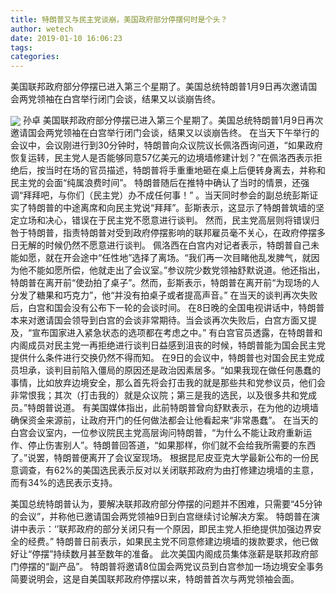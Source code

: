 ```yaml
---
title: 特朗普又与民主党谈崩，美国政府部分停摆何时是个头？
author: wetech
date: 2019-01-10 16:06:23
tags: 
categories: 
---
```

美国联邦政府部分停摆已进入第三个星期了。美国总统特朗普1月9日再次邀请国会两党领袖在白宫举行闭门会谈，结果又以谈崩告终。
<!-- more -->
<img align="center" border="0" src="https://imgcdn.yicai.com/uppics/images/2019/01/8e677fac36ab1e36ae9f0549a6f05461.jpg" />
孙卓
美国联邦政府部分停摆已进入第三个星期了。美国总统特朗普1月9日再次邀请国会两党领袖在白宫举行闭门会谈，结果又以谈崩告终。
在当天下午举行的会议中，会议刚进行到30分钟时，特朗普向众议院议长佩洛西询问道，“如果政府恢复运转，民主党人是否能够同意57亿美元的边境墙修建计划？”在佩洛西表示拒绝后，按当时在场的官员描述，特朗普将手重重地砸在桌上后便转身离去，并称和民主党的会面“纯属浪费时间”。
特朗普随后在推特中确认了当时的情景，还强调“拜拜吧，与你们（民主党）办不成任何事！” 。当天同时参会的副总统彭斯证实了特朗普的中途离席和向民主党说“拜拜”。彭斯表示，这显示了特朗普筑墙的坚定立场和决心，错误在于民主党不愿意进行谈判。
然而，民主党高层则将错误归咎于特朗普，指责特朗普对受到政府停摆影响的联邦雇员毫不关心，在政府停摆多日无解的时候仍然不愿意进行谈判。
佩洛西在白宫内对记者表示，特朗普自己未能如愿，就在开会途中“任性地”选择了离场。“我们再一次目睹他乱发脾气，就因为他不能如愿所偿，他就走出了会议室。”参议院少数党领袖舒默说道。他还指出，特朗普在离开前“使劲拍了桌子”。然而，彭斯表示，特朗普在离开前“为现场的人分发了糖果和巧克力”，他“并没有拍桌子或者提高声音。”
在当天的谈判再次失败后，白宫和国会没有公布下一轮的会谈时间。
在8日晚的全国电视讲话中，特朗普本来对邀请国会领导到白宫的会谈非常期待。当会谈再次失败后，白宫方面又提及，“宣布国家进入紧急状态的选项都在考虑之中。”
有白宫官员透露，在特朗普和内阁成员对民主党一再拒绝进行谈判日益感到沮丧的时候，特朗普能为国会民主党提供什么条件进行交换仍然不得而知。
在9日的会议中，特朗普也对国会民主党成员坦承，谈判目前陷入僵局的原因还是政治因素居多。“如果我现在做任何愚蠢的事情，比如放弃边境安全，那么首先将会打击我的就是那些共和党参议员，他们会非常恨我；其次（打击我的）就是众议院；第三是我的选民，以及很多共和党成员。”特朗普说道。
有美国媒体指出，此前特朗普曾向舒默表示，在为他的边境墙确保资金来源前，让政府开门的任何做法都会让他看起来“非常愚蠢”。
在当天的白宫会议室内，一位参议院民主党高层询问特朗普，“为什么不能让政府重新运作、停止伤害别人”。特朗普回答道，“如果那样，你们就不会给我所需要的东西了。”说罢，特朗普便离开了会议室现场。
根据昆尼皮亚克大学最新公布的一份民意调查，有62%的美国选民表示反对以关闭联邦政府为由打修建边境墙的主意，而有34%的选民表示支持。
 
 
美国总统特朗普认为，要解决联邦政府部分停摆的问题并不困难，只需要“45分钟的会议”，并称他已邀请国会两党领袖9日到白宫继续讨论解决方案。
特朗普在演讲中表示：‘’联邦政府的部分关闭只有一个原因，即民主党人拒绝提供加强边界安全的经费。”
特朗普日前表示，如果民主党不同意修建边境墙的拨款要求，他已做好让“停摆”持续数月甚至数年的准备。
此次美国内阁成员集体涨薪是联邦政府部门停摆的“副产品”。
特朗普将邀请8位国会两党议员到白宫参加一场边境安全事务简要说明会，这是自美国联邦政府停摆以来，特朗普首次与两党领袖会面。
